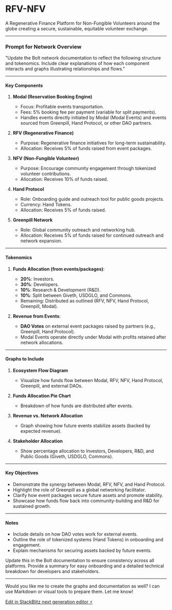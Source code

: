 # RFV-NFV

A Regenerative Finance Platform for Non-Fungible Volunteers around the globe creating a secure, sustainable, equitable volunteer exchange.

---

### **Prompt for Network Overview**

"Update the Bolt network documentation to reflect the following structure and tokenomics. Include clear explanations of how each component interacts and graphs illustrating relationships and flows."

---

#### **Key Components**  

1. **Modal (Reservation Booking Engine)**  
   - Focus: Profitable events transportation.  
   - Fees: 5% booking fee per payment (variable for split payments).  
   - Handles events directly initiated by Modal (Modal Events) and events sourced from Greenpill, Hand Protocol, or other DAO partners.  

2. **RFV (Regenerative Finance)**  
   - Purpose: Regenerative finance initiatives for long-term sustainability.  
   - Allocation: Receives 5% of funds raised from event packages.  

3. **NFV (Non-Fungible Volunteer)**  
   - Purpose: Encourage community engagement through tokenized volunteer contributions.  
   - Allocation: Receives 10% of funds raised.  

4. **Hand Protocol**  
   - Role: Onboarding guide and outreach tool for public goods projects.  
   - Currency: Hand Tokens.  
   - Allocation: Receives 5% of funds raised.  

5. **Greenpill Network**  
   - Role: Global community outreach and networking hub.  
   - Allocation: Receives 5% of funds raised for continued outreach and network expansion.  

---

#### **Tokenomics**  

1. **Funds Allocation (from events/packages)**:  
   - **20%**: Investors.  
   - **30%**: Developers.  
   - **10%**: Research & Development (R&D).  
   - **10%**: Split between Giveth, USDGLO, and Commons.  
   - Remaining: Distributed as outlined (RFV, NFV, Hand Protocol, Greenpill, Modal).  

2. **Revenue from Events**:  
   - **DAO Votes** on external event packages raised by partners (e.g., Greenpill, Hand Protocol).  
   - Modal Events operate directly under Modal with profits retained after network allocations.  

---

#### **Graphs to Include**  

1. **Ecosystem Flow Diagram**  
   - Visualize how funds flow between Modal, RFV, NFV, Hand Protocol, Greenpill, and external DAOs.  

2. **Funds Allocation Pie Chart**  
   - Breakdown of how funds are distributed after events.  

3. **Revenue vs. Network Allocation**  
   - Graph showing how future events stabilize assets (backed by expected revenue).  

4. **Stakeholder Allocation**  
   - Show percentage allocation to Investors, Developers, R&D, and Public Goods (Giveth, USDGLO, Commons).  

---

#### **Key Objectives**  

- Demonstrate the synergy between Modal, RFV, NFV, and Hand Protocol.  
- Highlight the role of Greenpill as a global networking facilitator.  
- Clarify how event packages secure future assets and promote stability.  
- Showcase how funds flow back into community-building and R&D for sustained growth.  

--- 

#### Notes  

- Include details on how DAO votes work for external events.  
- Outline the role of tokenized systems (Hand Tokens) in onboarding and engagement.  
- Explain mechanisms for securing assets backed by future events.  

Update this in the Bolt documentation to ensure consistency across all platforms. Provide a summary for easy onboarding and a detailed technical breakdown for developers and stakeholders.

---

Would you like me to create the graphs and documentation as well? I can use Markdown or visual tools to prepare them. Let me know!

[Edit in StackBlitz next generation editor ⚡️](https://stackblitz.com/~/github.com/JesuscoinsIII/RFV-NFV)
